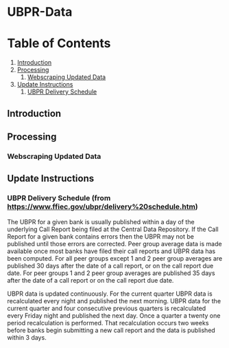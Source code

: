 # UBPR-Data

# Table of Contents
1. [Introduction](#introduction)
2. [Processing](#processing)
    1. [Webscraping Updated Data](#processing_webscraper)
3. [Update Instructions](#update_instructions)
    1. [UBPR Delivery Schedule](#update_instructions_delivery)

## Introduction<a name = "introduction"></a> 

## Processing<a name = "processing"></a> 

### Webscraping Updated Data<a name = "processing_webscraper"></a> 

## Update Instructions<a name = "update_instructions"></a> 

### UBPR Delivery Schedule (from https://www.ffiec.gov/ubpr/delivery%20schedule.htm)<a name = "update_instructions_delivery"></a> 
The UBPR for a given bank is usually published within a day of the underlying Call Report being filed at the Central Data Repository. If the Call Report for a given bank contains errors then the UBPR may not be published until those errors are corrected. Peer group average data is made available once most banks have filed their call reports and UBPR data has been computed. For all peer groups except 1 and 2 peer group averages are published 30 days after the date of a call report, or on the call report due date. For peer groups 1 and 2 peer group averages are published 35 days after the date of a call report or on the call report due date.

UBPR data is updated continuously. For the current quarter UBPR data is recalculated every night and published the next morning. UBPR data for the current quarter and four consecutive previous quarters is recalculated every Friday night and published the next day. Once a quarter a twenty one period recalculation is performed. That recalculation occurs two weeks before banks begin submitting a new call report and the data is published within 3 days. 